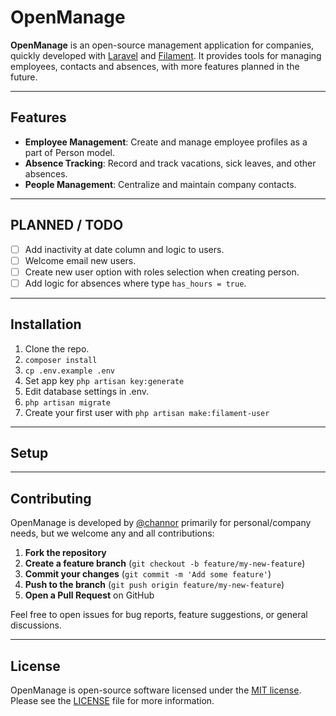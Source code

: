 # OpenManage

**OpenManage** is an open-source management application for companies, quickly developed with [Laravel](https://laravel.com/) and [Filament](https://filamentphp.com/). It provides tools for managing employees, contacts and absences, with more features planned in the future.

---

## Features

- **Employee Management**: Create and manage employee profiles as a part of Person model.
- **Absence Tracking**: Record and track vacations, sick leaves, and other absences.
- **People Management**: Centralize and maintain company contacts.

---

## PLANNED / TODO

- [ ] Add inactivity at date column and logic to users.
- [ ] Welcome email new users.
- [ ] Create new user option with roles selection when creating person.
- [ ] Add logic for absences where type `has_hours = true`.

---

## Installation

1. Clone the repo.
2. `composer install`
3. `cp .env.example .env`
4. Set app key `php artisan key:generate`
5. Edit database settings in .env.
6. `php artisan migrate`
7. Create your first user with `php artisan make:filament-user`

---

## Setup



---

## Contributing

OpenManage is developed by [@channor](https://github.com/channor) primarily for personal/company needs, but we welcome any and all contributions:

1. **Fork the repository**  
2. **Create a feature branch** (`git checkout -b feature/my-new-feature`)  
3. **Commit your changes** (`git commit -m 'Add some feature'`)  
4. **Push to the branch** (`git push origin feature/my-new-feature`)  
5. **Open a Pull Request** on GitHub

Feel free to open issues for bug reports, feature suggestions, or general discussions.

---

## License

OpenManage is open-source software licensed under the [MIT license](/LICENSE).  
Please see the [LICENSE](/LICENSE) file for more information.
